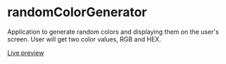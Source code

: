 # randomColorGenerator

Application to generate random colors and displaying them on the user's screen. User will get two color values, RGB and HEX. 

[Live preview](https://randomcolorgenerator-tediko.netlify.app)
